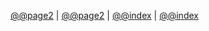 
<script language="activity" ref="ruby.xml">
  <Name>ACT2</Name>
  <Subject><TEST></Subject>
  <Deadline>@Model.DateTimeToString(ViewBag.week1start)</Deadline>
  <Description>ACT2</Description>
</script>

<a href="@@page2.md">@@page2</a>
| <a href="./@@page2.md">@@page2</a>
| <a href="../@@index.md">@@index</a>
| <a href="/@@index.md">@@index</a>
